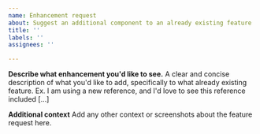 ```yaml
---
name: Enhancement request
about: Suggest an additional component to an already existing feature
title: ''
labels: ''
assignees: ''

---
```


**Describe what enhancement you'd like to see.**
A clear and concise description of what you'd like to add, specifically to what already existing feature. Ex. I am using a new reference, and I'd love to see this reference included [...]

**Additional context**
Add any other context or screenshots about the feature request here.

